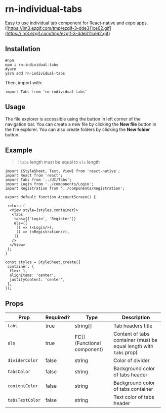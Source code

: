 # rn-individual-tabs

Easy to use individual tab component for React-native and expo apps.
<br>
![https://im3.ezgif.com/tmp/ezgif-3-dde311ce62.gif](https://im3.ezgif.com/tmp/ezgif-3-dde311ce62.gif)
## Installation

```
#npm
npm i rn-individual-tabs
#yarn
yarn add rn-individual-tabs
```
Then, import with:
```
import Tabs from 'rn-individual-tabs'
```

## Usage

The file explorer is accessible using the button in left corner of the navigation bar. You can create a new file by clicking the **New file** button in the file explorer. You can also create folders by clicking the **New folder** button.

## Example
>! ```tabs``` length must be equal to ```els``` length
``` 
import {StyleSheet, Text, View} from 'react-native';
import React from 'react';
import Tabs from '../UI/Tabs';  
import Login from '../components/Login';  
import Registration from '../components/Registration';  
  
export default function AccountScreen() {  
  
 return (  
  <View style={styles.container}>  
   <Tabs  
    tabs={['Login', 'Register']}  
    els={[  
     () => (<Login/>),
     () => (<Registration/>),
    ]}  
   />  
  </View>  
 );  
}  
  
const styles = StyleSheet.create({  
 container: {  
  flex: 1,  
  alignItems: 'center',  
  justifyContent: 'center',  
 }, 
});
```

## Props
| Prop        | Required? | Type                         | Description                                                                                                                                     |
| ----------- | --------- | ---------------------------- | ----------------------------------------------------------------------------------------------------------------------------------------------- |
| `tabs`   | true     | string[]                      | Tab headers title                                                                                                                 |
| `els` | true     | FC[] (Functional component)                       | Content of tabs container (must be equal length with ```tabs``` prop) |
| `dividerColor`  | false     | string | Color of divider|
| `tabsColor`     | false     | string | Background color of tabs header |
|     ```contentColor```   | false     | string | Background color of tabs container|
|  ```tabsTextColor```   | false     | string | Text color of tabs header|                                                